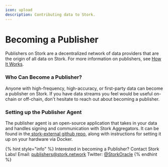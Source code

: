 ```yaml
---
icon: upload
description: Contributing data to Stork.
---
```


# Becoming a Publisher

Publishers on Stork are a decentralized network of data providers that are the origin of all data on Stork. For more information on publishers, see [How It Works](../introduction/how-it-works.md).

### Who Can Become a Publisher?

Anyone with high-frequency, high-accuracy, or first-party data can become a publisher on Stork. If you have data streams you feel would be useful on-chain or off-chain, don't hesitate to reach out about becoming a publisher.

### Setting up the Publisher Agent

The publisher agent is an open-source application that takes in your data and handles signing and communication with Stork Aggregators. It can be found in the[ stork-external github repo](https://github.com/Stork-Oracle/stork-external/blob/main/apps/docs/publisher_agent.md), along with instructions for setting it up on your hardware via Docker.

{% hint style="info" %}
Interested in becoming a Publisher? Contact Stork Labs! Email: [publishers@stork.network](mailto:publishers@stork.network) Twitter: [@StorkOracle](https://x.com/StorkOracle)
{% endhint %}
